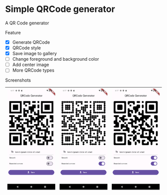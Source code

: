# Simple QRCode generator

A QR Code generator

Feature

- [x] Generate QRCode
- [x] QRCode style
- [x] Save image to gallery
- [ ] Change foreground and background color
- [ ] Add center image
- [ ] More QRCode types

Screenshots

| ![](/screenshots/screenshot01.png) | ![](/screenshots/screenshot02.png) | ![](/screenshots/screenshot03.png) |
| ---------------------------------- | ---------------------------------- | ---------------------------------- |
